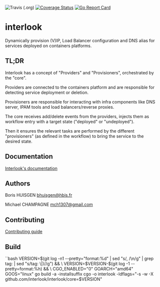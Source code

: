 ![Travis (.org)](https://img.shields.io/travis/interlook/interlook)
[![Coverage Status](https://coveralls.io/repos/github/interlook/interlook/badge.svg?branch=master)](https://coveralls.io/github/interlook/interlook?branch=master)
[![Go Report Card](https://goreportcard.com/badge/github.com/interlook/interlook)](https://goreportcard.com/report/github.com/interlook/interlook)

# interlook

Dynamically provision (V)IP, Load Balancer configuration and DNS alias for services deployed on containers platforms.

## TL;DR

Interlook has a concept of "Providers" and "Provisioners", orchestrated by the "core".

Providers are connected to the containers platform and are responsible for detecting service deployment or deletion.

Provisioners are responsible for interacting with infra components like DNS server, IPAM tools and load balancers/reverse proxies.

The core receives add/delete events from the providers, injects them as workflow entry with a target state ("deployed" or "undeployed"). 

Then it ensures the relevant tasks are performed by the different "provisioners" (as defined in the workflow) to bring the service to the desired state.


## Documentation

[Interlook's documentation](https://interlook.github.io)


## Authors

Boris HUISGEN <bhuisgen@hbis.fr>

Michael CHAMPAGNE <mch1307@gmail.com> 

## Contributing

[Contributing guide](.github/CONTRIBUTING.md)

## Build

``bash
VERSION=$(git log -n1 --pretty="format:%d" | sed "s/, /\n/g" | grep tag: | sed "s/tag: \|)//g") && \
VERSION=$VERSION-$(git log -1 --pretty=format:%h) && \
CGO_ENABLED="0" GOARCH="amd64" GOOS="linux" go build -a -installsuffix cgo -o interlook -ldflags="-s -w -X github.com/interlook/interlook/core=$VERSION"
```

